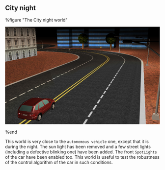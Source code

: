 ## City night

%figure "The City night world"

![The City night world](images/city_night.png)

%end

This world is very close to the `autonomous vehicle` one, except that it is
during the night. The sun light has been removed and a few street lights
(including a defective blinking one) have been added. The front `SpotLights` of
the car have been enabled too. This world is useful to test the robustness of
the control algorithm of the car in such conditions.

